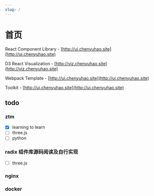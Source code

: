```yaml
---
slug: /
---
```


# 首页

React Component Library - [http://ui.chenyuhao.site](http://ui.chenyuhao.site)

D3 React Visualization - [http://viz.chenyuhao.site](http://viz.chenyuhao.site)

Webpack Template - [http://ui.chenyuhao.site](http://ui.chenyuhao.site)

Toolkit - [http://ui.chenyuhao.site](http://ui.chenyuhao.site)

## todo

### ztm

- [x] learning to learn
- [ ] three.js
- [ ] python

### radix 组件库源码阅读及自行实现

- [ ] three.js

### nginx

### docker
